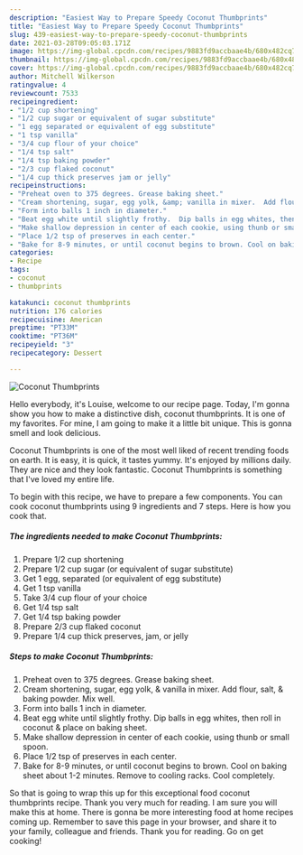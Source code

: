 ```yaml
---
description: "Easiest Way to Prepare Speedy Coconut Thumbprints"
title: "Easiest Way to Prepare Speedy Coconut Thumbprints"
slug: 439-easiest-way-to-prepare-speedy-coconut-thumbprints
date: 2021-03-28T09:05:03.171Z
image: https://img-global.cpcdn.com/recipes/9883fd9accbaae4b/680x482cq70/coconut-thumbprints-recipe-main-photo.jpg
thumbnail: https://img-global.cpcdn.com/recipes/9883fd9accbaae4b/680x482cq70/coconut-thumbprints-recipe-main-photo.jpg
cover: https://img-global.cpcdn.com/recipes/9883fd9accbaae4b/680x482cq70/coconut-thumbprints-recipe-main-photo.jpg
author: Mitchell Wilkerson
ratingvalue: 4
reviewcount: 7533
recipeingredient:
- "1/2 cup shortening"
- "1/2 cup sugar or equivalent of sugar substitute"
- "1 egg separated or equivalent of egg substitute"
- "1 tsp vanilla"
- "3/4 cup flour of your choice"
- "1/4 tsp salt"
- "1/4 tsp baking powder"
- "2/3 cup flaked coconut"
- "1/4 cup thick preserves jam or jelly"
recipeinstructions:
- "Preheat oven to 375 degrees. Grease baking sheet."
- "Cream shortening, sugar, egg yolk, &amp; vanilla in mixer.  Add flour, salt, &amp; baking powder. Mix well."
- "Form into balls 1 inch in diameter."
- "Beat egg white until slightly frothy.  Dip balls in egg whites, then roll in coconut &amp; place on baking sheet."
- "Make shallow depression in center of each cookie, using thunb or small spoon."
- "Place 1/2 tsp of preserves in each center."
- "Bake for 8-9 minutes, or until coconut begins to brown. Cool on baking sheet about 1-2 minutes. Remove to cooling racks.  Cool completely."
categories:
- Recipe
tags:
- coconut
- thumbprints

katakunci: coconut thumbprints 
nutrition: 176 calories
recipecuisine: American
preptime: "PT33M"
cooktime: "PT36M"
recipeyield: "3"
recipecategory: Dessert

---
```



![Coconut Thumbprints](https://img-global.cpcdn.com/recipes/9883fd9accbaae4b/680x482cq70/coconut-thumbprints-recipe-main-photo.jpg)

Hello everybody, it's Louise, welcome to our recipe page. Today, I'm gonna show you how to make a distinctive dish, coconut thumbprints. It is one of my favorites. For mine, I am going to make it a little bit unique. This is gonna smell and look delicious.



Coconut Thumbprints is one of the most well liked of recent trending foods on earth. It is easy, it is quick, it tastes yummy. It's enjoyed by millions daily. They are nice and they look fantastic. Coconut Thumbprints is something that I've loved my entire life.


To begin with this recipe, we have to prepare a few components. You can cook coconut thumbprints using 9 ingredients and 7 steps. Here is how you cook that.

<!--inarticleads1-->

##### The ingredients needed to make Coconut Thumbprints:

1. Prepare 1/2 cup shortening
1. Prepare 1/2 cup sugar (or equivalent of sugar substitute)
1. Get 1 egg, separated (or equivalent of egg substitute)
1. Get 1 tsp vanilla
1. Take 3/4 cup flour of your choice
1. Get 1/4 tsp salt
1. Get 1/4 tsp baking powder
1. Prepare 2/3 cup flaked coconut
1. Prepare 1/4 cup thick preserves, jam, or jelly




<!--inarticleads2-->

##### Steps to make Coconut Thumbprints:

1. Preheat oven to 375 degrees. Grease baking sheet.
1. Cream shortening, sugar, egg yolk, &amp; vanilla in mixer.  Add flour, salt, &amp; baking powder. Mix well.
1. Form into balls 1 inch in diameter.
1. Beat egg white until slightly frothy.  Dip balls in egg whites, then roll in coconut &amp; place on baking sheet.
1. Make shallow depression in center of each cookie, using thunb or small spoon.
1. Place 1/2 tsp of preserves in each center.
1. Bake for 8-9 minutes, or until coconut begins to brown. Cool on baking sheet about 1-2 minutes. Remove to cooling racks.  Cool completely.




So that is going to wrap this up for this exceptional food coconut thumbprints recipe. Thank you very much for reading. I am sure you will make this at home. There is gonna be more interesting food at home recipes coming up. Remember to save this page in your browser, and share it to your family, colleague and friends. Thank you for reading. Go on get cooking!
